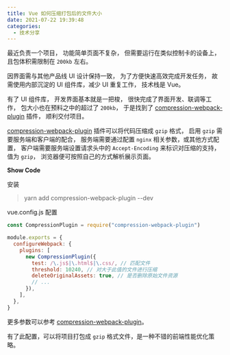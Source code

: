 ```yaml
---
title: Vue 如何压缩打包后的文件大小
date: 2021-07-22 19:39:48
categories:
  - 技术分享
---
```


最近负责一个项目，
功能简单页面不复杂，
但需要运行在类似控制卡的设备上，
且包体积需限制在 `200kb` 左右。

因界面需与其他产品线 UI 设计保持一致，
为了方便快速高效完成开发任务，
故需使用内部沉淀的 UI 组件库，减少 UI 重复工作，
技术栈是 Vue。

有了 UI 组件库，
开发界面基本就是一把梭，
很快完成了界面开发、联调等工作，
包大小也在预料之中的超过了 `200kb`，
于是找到了 [compression-webpack-plugin](https://github.com/webpack-contrib/compression-webpack-plugin) 插件，
顺利交付项目。

[compression-webpack-plugin](https://github.com/webpack-contrib/compression-webpack-plugin) 插件可以将代码压缩成 `gzip` 格式，
启用 `gzip` 需要服务端和客户端的配合，
服务端需要通过配置 `nginx` 相关参数，或其他方式配置，
客户端需要服务端设置请求头中的 `Accept-Encoding` 来标识对压缩的支持，值为 `gzip`，
浏览器便可按照自己的方式解析展示页面。

**Show Code**

安装

> yarn add compression-webpack-plugin --dev

vue.config.js 配置

```js
const CompressionPlugin = require("compression-webpack-plugin")

module.exports = {
  configureWebpack: {
    plugins: [
      new CompressionPlugin({
        test: /\.js$|\.html$|\.css/, // 匹配文件
        threshold: 10240, // 对大于此值的文件进行压缩
        deleteOriginalAssets: true, // 是否删除原始文件资源
        // ...
      }),
    ],
  },
}
```

更多参数可以参考 [compression-webpack-plugin](https://github.com/webpack-contrib/compression-webpack-plugin)。

有了此配置，可以将项目打包成 `gzip` 格式文件，是一种不错的前端性能优化策略。
